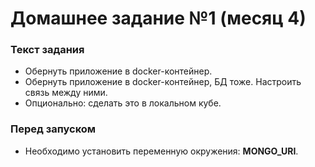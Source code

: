 # Домашнее задание №1 (месяц 4)

### Текст задания
* Обернуть приложение в docker-контейнер.
* Обернуть приложение в docker-контейнер, БД тоже. Настроить связь между ними.
* Опционально: сделать это в локальном кубе.

### Перед запуском
* Необходимо установить переменную окружения: **MONGO_URI**.
